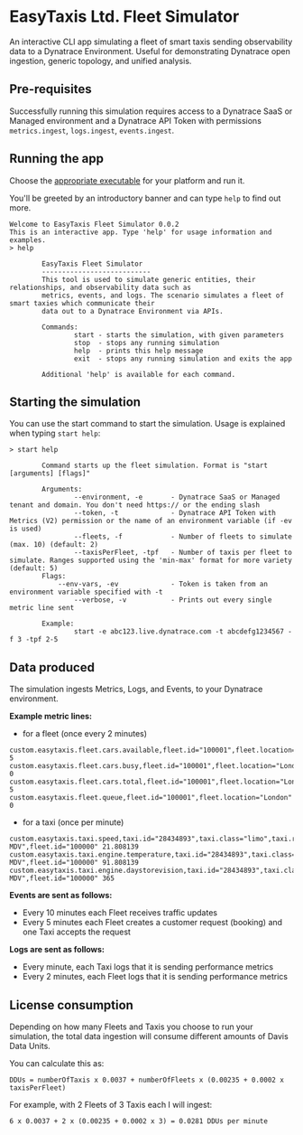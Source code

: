 # EasyTaxis Ltd. Fleet Simulator

An interactive CLI app simulating a fleet of smart taxis sending observability data to a Dynatrace Environment.
Useful for demonstrating Dynatrace open ingestion, generic topology, and unified analysis.

## Pre-requisites

Successfully running this simulation requires access to a Dynatrace SaaS or Managed environment and a Dynatrace API Token with permissions `metrics.ingest`, `logs.ingest`, `events.ingest`.

## Running the app

Choose the [appropriate executable](https://github.com/dynatrace-perfclinics/observability-clinic--unified-analysis/releases) for your platform and run it.

You'll be greeted by an introductory banner and can type `help` to find out more.

```
Welcome to EasyTaxis Fleet Simulator 0.0.2
This is an interactive app. Type 'help' for usage information and examples.
> help

        EasyTaxis Fleet Simulator
        ---------------------------
        This tool is used to simulate generic entities, their relationships, and observability data such as
        metrics, events, and logs. The scenario simulates a fleet of smart taxies which communicate their
        data out to a Dynatrace Environment via APIs.

        Commands:
                start - starts the simulation, with given parameters
                stop  - stops any running simulation
                help  - prints this help message
                exit  - stops any running simulation and exits the app

        Additional 'help' is available for each command.
```

## Starting the simulation

You can use the start command to start the simulation. Usage is explained when typing `start help`:

```
> start help

        Command starts up the fleet simulation. Format is "start [arguments] [flags]"

        Arguments:
                --environment, -e       - Dynatrace SaaS or Managed tenant and domain. You don't need https:// or the ending slash
                --token, -t             - Dynatrace API Token with Metrics (V2) permission or the name of an environment variable (if -ev is used)
                --fleets, -f            - Number of fleets to simulate (max. 10) (default: 2)
                --taxisPerFleet, -tpf   - Number of taxis per fleet to simulate. Ranges supported using the 'min-max' format for more variety (default: 5)
        Flags:
            --env-vars, -ev             - Token is taken from an environment variable specified with -t
                --verbose, -v           - Prints out every single metric line sent

        Example:
                start -e abc123.live.dynatrace.com -t abcdefg1234567 -f 3 -tpf 2-5
```
## Data produced

The simulation ingests Metrics, Logs, and Events, to your Dynatrace environment.

**Example metric lines:**

* for a fleet (once every 2 minutes)
```
custom.easytaxis.fleet.cars.available,fleet.id="100001",fleet.location="London" 5
custom.easytaxis.fleet.cars.busy,fleet.id="100001",fleet.location="London" 0
custom.easytaxis.fleet.cars.total,fleet.id="100001",fleet.location="London" 5
custom.easytaxis.fleet.queue,fleet.id="100001",fleet.location="London" 0
```
* for a taxi (once per minute)
```
custom.easytaxis.taxi.speed,taxi.id="28434893",taxi.class="limo",taxi.registration="FX23 MDV",fleet.id="100000" 21.808139
custom.easytaxis.taxi.engine.temperature,taxi.id="28434893",taxi.class="limo",taxi.registration="FX23 MDV",fleet.id="100000" 91.808139
custom.easytaxis.taxi.engine.daystorevision,taxi.id="28434893",taxi.class="limo",taxi.registration="FX23 MDV",fleet.id="100000" 365
```
**Events are sent as follows:**
* Every 10 minutes each Fleet receives traffic updates
* Every 5 minutes each Fleet creates a customer request (booking) and one Taxi accepts the request

**Logs are sent as follows:**
* Every minute, each Taxi logs that it is sending performance metrics
* Every 2 minutes, each Fleet logs that it is sending performance metrics


## License consumption

Depending on how many Fleets and Taxis you choose to run your simulation, the total data ingestion will consume different
amounts of Davis Data Units.

You can calculate this as:

`DDUs = numberOfTaxis x 0.0037 + numberOfFleets x (0.00235 + 0.0002 x taxisPerFleet)`

For example, with 2 Fleets of 3 Taxis each I will ingest:

`6 x 0.0037 + 2 x (0.00235 + 0.0002 x 3) = 0.0281 DDUs per minute`

